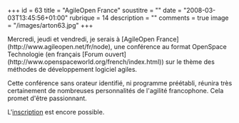 +++
id = 63
title = "AgileOpen France"
soustitre = ""
date = "2008-03-03T13:45:56+01:00"
rubrique = 14
description = ""
comments = true
image = "/images/arton63.jpg"
+++

<div class="chapo"></div>
Mercredi, jeudi et vendredi, je serais à [AgileOpen France](http://www.agileopen.net/fr/node), une conférence au format OpenSpace Technologie (en français [Forum ouvert](http://www.openspaceworld.org/french/index.html)) sur le thème des méthodes de développement logiciel agiles.

Cette conférence sans orateur identifié, ni programme préétabli, réunira très certainement de nombreuses personnalités de l'agilité francophone. Cela promet d'être passionnant.

L'[inscription](http://www.agileopen.net/fr/inscription_france_2008) est encore possible.